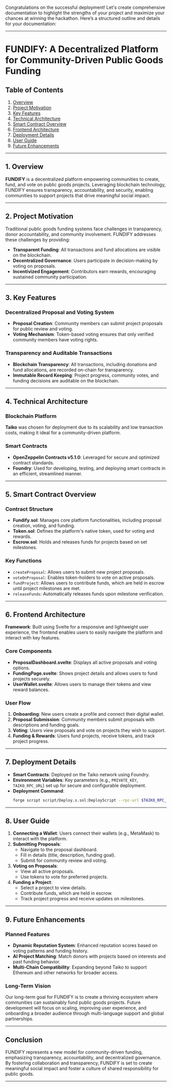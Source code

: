 Congratulations on the successful deployment! Let's create comprehensive documentation to highlight the strengths of your project and maximize your chances at winning the hackathon. Here’s a structured outline and details for your documentation:

---

# FUNDIFY: A Decentralized Platform for Community-Driven Public Goods Funding

## Table of Contents
1. [Overview](#overview)
2. [Project Motivation](#project-motivation)
3. [Key Features](#key-features)
4. [Technical Architecture](#technical-architecture)
5. [Smart Contract Overview](#smart-contract-overview)
6. [Frontend Architecture](#frontend-architecture)
7. [Deployment Details](#deployment-details)
8. [User Guide](#user-guide)
9. [Future Enhancements](#future-enhancements)

---

## 1. Overview
**FUNDIFY** is a decentralized platform empowering communities to create, fund, and vote on public goods projects. Leveraging blockchain technology, FUNDIFY ensures transparency, accountability, and security, enabling communities to support projects that drive meaningful social impact.

---

## 2. Project Motivation
Traditional public goods funding systems face challenges in transparency, donor accountability, and community involvement. FUNDIFY addresses these challenges by providing:
- **Transparent Funding**: All transactions and fund allocations are visible on the blockchain.
- **Decentralized Governance**: Users participate in decision-making by voting on proposals.
- **Incentivized Engagement**: Contributors earn rewards, encouraging sustained community participation.

---

## 3. Key Features
### Decentralized Proposal and Voting System
- **Proposal Creation**: Community members can submit project proposals for public review and voting.
- **Voting Mechanism**: Token-based voting ensures that only verified community members have voting rights.
  

### Transparency and Auditable Transactions
- **Blockchain Transparency**: All transactions, including donations and fund allocations, are recorded on-chain for transparency.
- **Immutable Record Keeping**: Project progress, community votes, and funding decisions are auditable on the blockchain.

---

## 4. Technical Architecture
### Blockchain Platform
**Taiko** was chosen for deployment due to its scalability and low transaction costs, making it ideal for a community-driven platform.

### Smart Contracts
- **OpenZeppelin Contracts v5.1.0**: Leveraged for secure and optimized contract standards.
- **Foundry**: Used for developing, testing, and deploying smart contracts in an efficient, streamlined manner.

---

## 5. Smart Contract Overview
### Contract Structure
- **Fundify.sol**: Manages core platform functionalities, including proposal creation, voting, and funding.
- **Token.sol**: Defines the platform's native token, used for voting and rewards.
- **Escrow.sol**: Holds and releases funds for projects based on set milestones.

### Key Functions
- `createProposal`: Allows users to submit new project proposals.
- `voteOnProposal`: Enables token-holders to vote on active proposals.
- `fundProject`: Allows users to contribute funds, which are held in escrow until project milestones are met.
- `releaseFunds`: Automatically releases funds upon milestone verification.

---

## 6. Frontend Architecture
**Framework**: Built using Svelte for a responsive and lightweight user experience, the frontend enables users to easily navigate the platform and interact with key features.

### Core Components
- **ProposalDashboard.svelte**: Displays all active proposals and voting options.
- **FundingPage.svelte**: Shows project details and allows users to fund projects securely.
- **UserWallet.svelte**: Allows users to manage their tokens and view reward balances.

### User Flow
1. **Onboarding**: New users create a profile and connect their digital wallet.
2. **Proposal Submission**: Community members submit proposals with descriptions and funding goals.
3. **Voting**: Users view proposals and vote on projects they wish to support.
4. **Funding & Rewards**: Users fund projects, receive tokens, and track project progress.

---

## 7. Deployment Details
- **Smart Contracts**: Deployed on the Taiko network using Foundry.
- **Environment Variables**: Key parameters (e.g., `PRIVATE_KEY`, `TAIKO_RPC_URL`) set up for secure and configurable deployment.
- **Deployment Command**:
  ```bash
  forge script script/Deploy.s.sol:DeployScript --rpc-url $TAIKO_RPC_URL --private-key $PRIVATE_KEY --broadcast --slow -vvvv
  ```

---

## 8. User Guide
1. **Connecting a Wallet**: Users connect their wallets (e.g., MetaMask) to interact with the platform.
2. **Submitting Proposals**:
   - Navigate to the proposal dashboard.
   - Fill in details (title, description, funding goal).
   - Submit for community review and voting.
3. **Voting on Proposals**:
   - View all active proposals.
   - Use tokens to vote for preferred projects.
4. **Funding a Project**:
   - Select a project to view details.
   - Contribute funds, which are held in escrow.
   - Track project progress and receive updates on milestones.

---

## 9. Future Enhancements
### Planned Features
- **Dynamic Reputation System**: Enhanced reputation scores based on voting patterns and funding history.
- **AI Project Matching**: Match donors with projects based on interests and past funding behavior.
- **Multi-Chain Compatibility**: Expanding beyond Taiko to support Ethereum and other networks for broader access.
  
### Long-Term Vision
Our long-term goal for FUNDIFY is to create a thriving ecosystem where communities can sustainably fund public goods projects. Future development will focus on scaling, improving user experience, and onboarding a broader audience through multi-language support and global partnerships.

---

## Conclusion
FUNDIFY represents a new model for community-driven funding, emphasizing transparency, accountability, and decentralized governance. By fostering collaboration and transparency, FUNDIFY is set to create meaningful social impact and foster a culture of shared responsibility for public goods.

---
